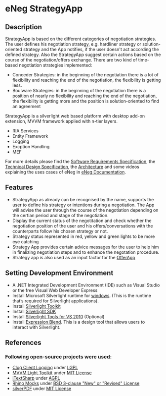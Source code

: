 # eNeg StrategyApp

## Description

StrategyApp is based on the different categories of negotiation strategies. The user defines his negotiation strategy, e.g. hardliner strategy or solution-oriented strategy and the App notifies, if the user doesn't act according the defined strategy. Also the StrategyApp suggest certain actions based on the course of the negotiation/offers exchange. There are two kind of time-based negotiation strategies implemented:

* Conceder Strategies: in the beginning of the negotiation there is a lot of flexibility and reaching the end of the negotiation, the flexibility is getting less.
* Boulware Strategies: in the beginning of the negotiation there is a position of nearly no flexibility and reaching the end of the negotiation, the flexibility is getting more and the position is solution-oriented to find an agreement

StrategyApp is a silverlight web based platform with desktop add-on extension, MVVM framework applied with n-tier layers.

* RIA Services
* Entity Framework
* Logging
* Excption Handling
* MEF

For more details please find the [Software Requirements Specification](https://github.com/ivconsult/eNeg/blob/master/eNeg%20Documentation/SRS_eNeg_Negotiation_Framework.docx), the [Technical Design Specification](https://github.com/ivconsult/eNeg/blob/master/eNeg%20Documentation/eNeg_TDS_KR.docx), the [Architecture](https://github.com/ivconsult/eNeg/blob/master/eNeg%20Documentation/eNEG%20Infrastructure%20logical%20Architecture.docx) and some videos explaining the uses cases of eNeg in [eNeg Documentation](https://github.com/ivconsult/eNeg/tree/master/eNeg%20Documentation).

## Features

* StrategyApp as already can be recognised by the name, supports the user to define his strategy or intentions during a negotiation. The App will advise the user through the course of the negotiation depending on the certian period and stage of the negotiation.
* Display the current status of the negotitation and check whether the negotiation position of the user and his offers/conversations with the counterparts follow his chosen strategy or not.
* Strategy status represented in red, yellow and green lights to be more eye catching
* Strategy App provides certain advice messages for the user to help him in finalizing negotiation steps and to enhance the negotation procedure.
* Strategy app is also used as an input factor for the [OfferApp](https://github.com/ivconsult/eNeg-OfferApp)


## Setting Development Environment

* A .NET Integrated Development Environment (IDE) such as Visual Studio or the free Visual Web Developer Express
* Install Microsoft Silverlight runtime for [windows](https://go.microsoft.com/fwlink/?LinkId=229324). (This is the runtime that’s required for Silverlight applications).
* Install [Silverlight Toolkit](https://silverlight.codeplex.com/releases/view/78435)
* Install [Silverlight SDK](https://www.microsoft.com/en-us/download/details.aspx?id=28359)
* Install [Silverlight Tools for VS 2010](https://www.microsoft.com/en-us/download/details.aspx?id=28358) (Optional)
* Install [Expression Blend](https://www.microsoft.com/en-eg/download/details.aspx?id=3062). This is a design tool that allows users to interact with Silverlight.

## References
### Following open-source projects were used:
* [Clog Client Logging](http://clog.codeplex.com) under [LGPL](http://clog.codeplex.com/license)
* [MVVM Light Toolkit](http://www.mvvmlight.net) under [MIT License](http://mvvmlight.codeplex.com/license)
* [iTextSharp](https://github.com/itext/itextsharp) under [AGPL](https://github.com/itext/itextsharp/blob/develop/LICENSE.md)
* [Rhino Mocks](https://github.com/ayende/rhino-mocks) under [BSD 3-clause "New" or "Revised" License](https://github.com/ayende/rhino-mocks/blob/master/license.txt)
* [silverPDF](https://silverpdf.codeplex.com/) under [MIT License](https://silverpdf.codeplex.com/license)
